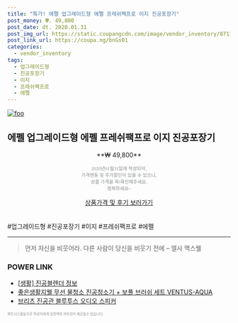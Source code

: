 ```yaml
--- 
title: "특가! 에펠 업그레이드형 에펠 프레쉬팩프로 이지 진공포장기" 
post_money: ₩. 49,800 
post_date: dt. 2020.01.31 
post_img_url: https://static.coupangcdn.com/image/vendor_inventory/8711/665605f3ac0b2b3f6399454c99eca6f7bb89d07cca2df4e4367d765c4933.jpg 
post_link_url: https://coupa.ng/bnGs01 
categories: 
  - vendor_inventory 
tags: 
  - 업그레이드형 
  - 진공포장기 
  - 이지 
  - 프레쉬팩프로 
  - 에펠 
--- 
```

[![foo](https://static.coupangcdn.com/image/vendor_inventory/8711/665605f3ac0b2b3f6399454c99eca6f7bb89d07cca2df4e4367d765c4933.jpg)](https://coupa.ng/bnGs01) 

## 에펠 업그레이드형 에펠 프레쉬팩프로 이지 진공포장기 
<p style="text-align: center;">**₩ 49,800**</p> 
<p style="text-align: center;"><span style="color: #898c8f; font-family: Georgia,Times,serif; font-size: 0.75em;">2020년01월31일에 작성되어, <br>가격변동 및 추가할인이 있을 수 있으니,<br> 상품 가격을 꼭!확인해주세요.<br>행복하세요~</span> 
</p>	 
<div markdown="0" style="text-align: center;"><a href="https://coupa.ng/bnGs01" class="btn btn--success">상품가격 및 후기 보러가기</a></div> 
<br><br> 
  #업그레이드형 #진공포장기 #이지 #프레쉬팩프로 #에펠 
<hr> 

> 먼저 자신을 비웃어라. 다른 사람이 당신을 비웃기 전에  – 엘사 맥스웰 


### POWER LINK

* <a href="https://blog.naver.com/sakai111/221759240948" target="_blank"> [생활] 진공블렌더 정보 </a>
* <a href="https://blog.naver.com/sakai111/221785468826" target="_blank">좋은생활지웰 무선 물청소 진공청소기 + 보풀 브러쉬 세트 VENTUS-AQUA</a>
* <a href="https://blog.naver.com/fasyy4321/221784122241" target="_blank">브리츠 진공관 블루투스 오디오 스피커</a>

<span style="color: #898c8f; font-family: Georgia,Times,serif; font-size: 0.55em;">파트너스활동으로 작성자에게 일정액의 커미션이 제공될수 있습니다.</span> 
